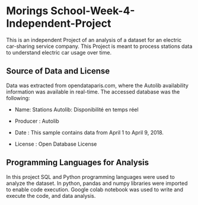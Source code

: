 # Morings School-Week-4-Independent-Project
This is an independent Project of an analysis of a dataset for an electric car-sharing service company. This Project is meant to process stations data to understand electric car usage over time.
## Source of Data and License
Data was extracted from opendataparis.com, where the Autolib availability information was available in real-time. The accessed database was the following:

* Name: Stations Autolib: Disponibilité en temps réel

* Producer : Autolib

* Date : This sample contains data from April 1 to April 9, 2018.

* License : Open Database License

## Programming Languages for Analysis
In this project SQL and Python programming languages were used to analyze the dataset. In python, pandas and numpy libraries were imported to enable code execution. Google colab notebook was used to write and execute the code, and data analysis. 
